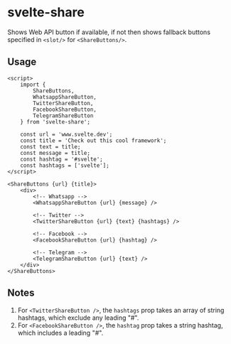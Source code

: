 # svelte-share

Shows Web API button if available, if not then shows fallback buttons specified in `<slot/>` for `<ShareButtons/>`.

## Usage

```svelte
<script>
	import {
		ShareButtons,
		WhatsappShareButton,
		TwitterShareButton,
		FacebookShareButton,
		TelegramShareButton
	} from 'svelte-share';

	const url = 'www.svelte.dev';
	const title = 'Check out this cool framework';
	const text = title;
	const message = title;
	const hashtag = '#svelte';
	const hashtags = ['svelte'];
</script>

<ShareButtons {url} {title}>
	<div>
		<!-- Whatsapp -->
		<WhatsappShareButton {url} {message} />

		<!-- Twitter -->
		<TwitterShareButton {url} {text} {hashtags} />

		<!-- Facebook -->
		<FacebookShareButton {url} {hashtag} />

		<!-- Telegram -->
		<TelegramShareButton {url} {text} />
	</div>
</ShareButtons>
```

## Notes

1. For `<TwitterShareButton />`, the `hashtags` prop takes an array of string hashtags, which exclude any leading "#".
2. For `<FacebookShareButton />`, the `hashtag` prop takes a string hashtag, which includes a leading "#".

